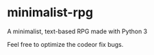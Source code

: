 # minimalist-rpg
A minimalist, text-based RPG made with Python 3

Feel free to optimize the codeor fix bugs.

